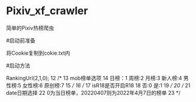 # Pixiv_xf_crawler
简单的Pixiv热榜爬虫

#启动前准备

将Cookie复制到cokie.txt内




#启动方法

RankingUrl(2,1,0);
12
        /*
13
        mob榜单选项
14
        日榜：1 周榜:2 月榜:3 新人榜:4 男性榜:5 女性榜:6 原创榜:7
15
         */
16
        /*
17
        isR18是否开启R18
18
        否:0 是:1
19
         */
20
        /*
21
        date日期选择
22
        0为当日榜单，20220407则为2022年4月7日的榜单
23
         */
